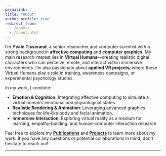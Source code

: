```yaml
---
permalink: /
title: "About"
author_profile: true
redirect_from: 
  - /about/
  - /about.html
---
```


I’m **Yvain Tisserand**, a senior researcher and computer scientist with a strong background in **affective computing** and **computer graphics**. My main research interest lies in **Virtual Humans**—creating realistic digital characters who can perceive, emote, and interact within immersive environments. I’m also passionate about **applied VR projects**, where these Virtual Humans play a role in training, awareness campaigns, or experimental psychology studies.

In my work, I combine:
- **Emotion & Cognition**: Integrating affective computing to simulate a virtual human’s emotional and physiological states.  
- **Realistic Rendering & Animation**: Leveraging advanced graphics techniques for life-like body and facial animation.  
- **Immersive Interaction**: Exploring virtual reality as a medium for learning, empathy-building, and human–computer interaction research.

Feel free to explore my **[Publications](#)** and **[Projects](#)** to learn more about my work. If you have any questions or potential collaborations in mind, don’t hesitate to reach out!

---
